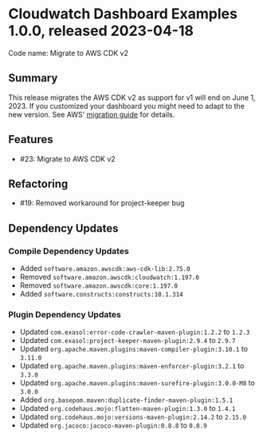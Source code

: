 # Cloudwatch Dashboard Examples 1.0.0, released 2023-04-18

Code name: Migrate to AWS CDK v2

## Summary

This release migrates the AWS CDK v2 as support for v1 will end on June 1, 2023. If you customized your dashboard you might need to adapt to the new version. See AWS' [migration guide](https://docs.aws.amazon.com/cdk/v2/guide/migrating-v2.html) for details.

## Features

* #23: Migrate to AWS CDK v2

## Refactoring

* #19: Removed workaround for project-keeper bug

## Dependency Updates

### Compile Dependency Updates

* Added `software.amazon.awscdk:aws-cdk-lib:2.75.0`
* Removed `software.amazon.awscdk:cloudwatch:1.197.0`
* Removed `software.amazon.awscdk:core:1.197.0`
* Added `software.constructs:constructs:10.1.314`

### Plugin Dependency Updates

* Updated `com.exasol:error-code-crawler-maven-plugin:1.2.2` to `1.2.3`
* Updated `com.exasol:project-keeper-maven-plugin:2.9.4` to `2.9.7`
* Updated `org.apache.maven.plugins:maven-compiler-plugin:3.10.1` to `3.11.0`
* Updated `org.apache.maven.plugins:maven-enforcer-plugin:3.2.1` to `3.3.0`
* Updated `org.apache.maven.plugins:maven-surefire-plugin:3.0.0-M8` to `3.0.0`
* Added `org.basepom.maven:duplicate-finder-maven-plugin:1.5.1`
* Updated `org.codehaus.mojo:flatten-maven-plugin:1.3.0` to `1.4.1`
* Updated `org.codehaus.mojo:versions-maven-plugin:2.14.2` to `2.15.0`
* Updated `org.jacoco:jacoco-maven-plugin:0.8.8` to `0.8.9`
